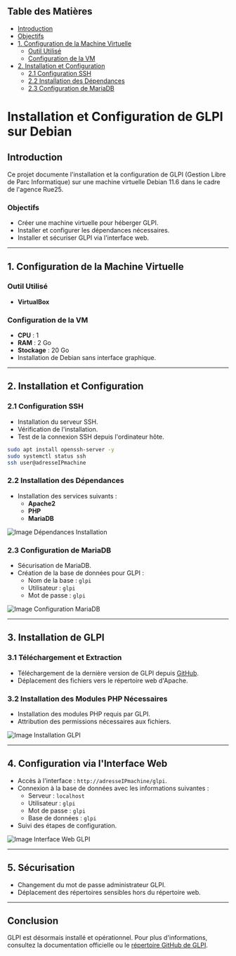 ## Table des Matières

- [Introduction](#introduction)
- [Objectifs](#objectifs)
- [1. Configuration de la Machine Virtuelle](#1-configuration-de-la-machine-virtuelle)
  - [Outil Utilisé](#outil-utilisé)
  - [Configuration de la VM](#configuration-de-la-vm)
- [2. Installation et Configuration](#2-installation-et-configuration)
  - [2.1 Configuration SSH](#21-configuration-ssh)
  - [2.2 Installation des Dépendances](#22-installation-des-dépendances)
  - [2.3 Configuration de MariaDB](#23-configuration-de-mariadb)


# Installation et Configuration de GLPI sur Debian

## Introduction
Ce projet documente l'installation et la configuration de GLPI (Gestion Libre de Parc Informatique) sur une machine virtuelle Debian 11.6 dans le cadre de l'agence Rue25.

### Objectifs
- Créer une machine virtuelle pour héberger GLPI.
- Installer et configurer les dépendances nécessaires.
- Installer et sécuriser GLPI via l'interface web.

---

## 1. Configuration de la Machine Virtuelle

### Outil Utilisé
- **VirtualBox**

### Configuration de la VM
- **CPU** : 1
- **RAM** : 2 Go
- **Stockage** : 20 Go
- Installation de Debian sans interface graphique.

---

## 2. Installation et Configuration

### 2.1 Configuration SSH
- Installation du serveur SSH.
- Vérification de l'installation.
- Test de la connexion SSH depuis l'ordinateur hôte.

```bash
sudo apt install openssh-server -y 
sudo systemctl status ssh
ssh user@adresseIPmachine
```

### 2.2 Installation des Dépendances
- Installation des services suivants :
  - **Apache2**
  - **PHP**
  - **MariaDB**

![Image Dépendances Installation](#)

### 2.3 Configuration de MariaDB
- Sécurisation de MariaDB.
- Création de la base de données pour GLPI :
  - Nom de la base : `glpi`
  - Utilisateur : `glpi`
  - Mot de passe : `glpi`

![Image Configuration MariaDB](#)

---

## 3. Installation de GLPI

### 3.1 Téléchargement et Extraction
- Téléchargement de la dernière version de GLPI depuis [GitHub](https://github.com/glpi-project/glpi/releases).
- Déplacement des fichiers vers le répertoire web d'Apache.

### 3.2 Installation des Modules PHP Nécessaires
- Installation des modules PHP requis par GLPI.
- Attribution des permissions nécessaires aux fichiers.

![Image Installation GLPI](#)

---

## 4. Configuration via l'Interface Web
- Accès à l'interface : `http://adresseIPmachine/glpi`.
- Connexion à la base de données avec les informations suivantes :
  - Serveur : `localhost`
  - Utilisateur : `glpi`
  - Mot de passe : `glpi`
  - Base de données : `glpi`
- Suivi des étapes de configuration.

![Image Interface Web GLPI](#)

---

## 5. Sécurisation
- Changement du mot de passe administrateur GLPI.
- Déplacement des répertoires sensibles hors du répertoire web.

---

## Conclusion
GLPI est désormais installé et opérationnel. Pour plus d'informations, consultez la documentation officielle ou le [répertoire GitHub de GLPI](https://github.com/glpi-project/glpi/releases).
